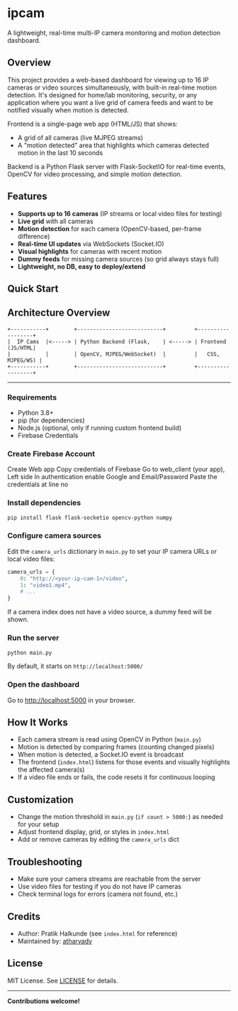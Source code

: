 # ipcam

A lightweight, real-time multi-IP camera monitoring and motion detection dashboard.

## Overview

This project provides a web-based dashboard for viewing up to 16 IP cameras or video sources simultaneously, with built-in real-time motion detection. It's designed for home/lab monitoring, security, or any application where you want a live grid of camera feeds and want to be notified visually when motion is detected.

Frontend is a single-page web app (HTML/JS) that shows:
- A grid of all cameras (live MJPEG streams)
- A "motion detected" area that highlights which cameras detected motion in the last 10 seconds

Backend is a Python Flask server with Flask-SocketIO for real-time events, OpenCV for video processing, and simple motion detection.

## Features

- **Supports up to 16 cameras** (IP streams or local video files for testing)
- **Live grid** with all cameras
- **Motion detection** for each camera (OpenCV-based, per-frame difference)
- **Real-time UI updates** via WebSockets (Socket.IO)
- **Visual highlights** for cameras with recent motion
- **Dummy feeds** for missing camera sources (so grid always stays full)
- **Lightweight, no DB, easy to deploy/extend**

## Quick Start

## Architecture Overview

```
+-----------+        +---------------------------+         +------------------+
|  IP Cams  |<-----> | Python Backend (Flask,    | <-----> | Frontend (JS/HTML|
|           |        | OpenCV, MJPEG/WebSocket)  |         |   CSS, MJPEG/WS) |
+-----------+        +---------------------------+         +------------------+
```

---

### Requirements

- Python 3.8+
- pip (for dependencies)
- Node.js (optional, only if running custom frontend build)
- Firebase Credentials

### Create Firebase Account 
Create Web app 
Copy credentials of Firebase 
Go to web_client (your app), Left side In authentication enable Google and Email/Password
Paste the credentials at line no 


### Install dependencies

```sh
pip install flask flask-socketio opencv-python numpy
```

### Configure camera sources

Edit the `camera_urls` dictionary in `main.py` to set your IP camera URLs or local video files:

```python
camera_urls = {
    0: "http://<your-ip-cam-1>/video",
    1: "video1.mp4",
    # ...
}
```

If a camera index does not have a video source, a dummy feed will be shown.

### Run the server

```sh
python main.py
```

By default, it starts on `http://localhost:5000/`

### Open the dashboard

Go to [http://localhost:5000](http://localhost:5000) in your browser.

## How It Works

- Each camera stream is read using OpenCV in Python (`main.py`)
- Motion is detected by comparing frames (counting changed pixels)
- When motion is detected, a Socket.IO event is broadcast
- The frontend (`index.html`) listens for those events and visually highlights the affected camera(s)
- If a video file ends or fails, the code resets it for continuous looping

## Customization

- Change the motion threshold in `main.py` (`if count > 5000:`) as needed for your setup
- Adjust frontend display, grid, or styles in `index.html`
- Add or remove cameras by editing the `camera_urls` dict

## Troubleshooting

- Make sure your camera streams are reachable from the server
- Use video files for testing if you do not have IP cameras
- Check terminal logs for errors (camera not found, etc.)

## Credits

- Author: Pratik Halkunde (see `index.html` for reference)
- Maintained by: [atharvadv](https://github.com/atharvadv)

## License

MIT License. See [LICENSE](LICENSE) for details.

---

**Contributions welcome!**
